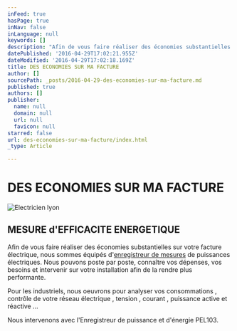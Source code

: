 ```yaml
---
inFeed: true
hasPage: true
inNav: false
inLanguage: null
keywords: []
description: "Afin de vous faire réaliser des économies substantielles sur votre facture électrique, nous sommes équipés d'enregistreur de mesures de puissances électriques. Nous pouvons poste par poste, connaître vos dépenses, vos besoins et intervenir sur votre installation afin de la rendre plus performante."
datePublished: '2016-04-29T17:02:21.955Z'
dateModified: '2016-04-29T17:02:18.169Z'
title: DES ECONOMIES SUR MA FACTURE
author: []
sourcePath: _posts/2016-04-29-des-economies-sur-ma-facture.md
published: true
authors: []
publisher:
  name: null
  domain: null
  url: null
  favicon: null
starred: false
url: des-economies-sur-ma-facture/index.html
_type: Article

---
```

# DES ECONOMIES SUR MA FACTURE
![Electricien lyon](https://the-grid-user-content.s3-us-west-2.amazonaws.com/1a9821ac-a4ad-4b44-b62c-f1d67c5c0e45.jpg)

## MESURE d'EFFICACITE ENERGETIQUE

Afin de vous faire réaliser des économies substantielles sur votre facture électrique, nous sommes équipés d'[enregistreur de mesures][0] de puissances électriques. Nous pouvons poste par poste, connaître vos dépenses, vos besoins et intervenir sur votre installation afin de la rendre plus performante.

Pour les industriels, nous oeuvrons pour analyser vos consommations , contrôle de votre réseau électrique , tension , courant , puissance active et réactive ...

Nous intervenons avec l'Enregistreur de puissance et d'énergie PEL103\.

[0]: http://www.distrame.fr/fr/catalog/Enregistreur-de-puissance-et-d-energie-PEL-103-avec-affichage,64258.html